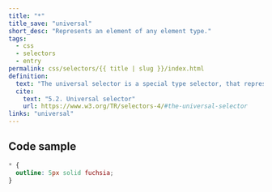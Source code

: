 ```yaml
---
title: "*"
title_save: "universal"
short_desc: "Represents an element of any element type."
tags:
  - css
  - selectors
  - entry
permalink: css/selectors/{{ title | slug }}/index.html
definition:
  text: "The universal selector is a special type selector, that represents an element of any element type."
  cite:
    text: "5.2. Universal selector"
    url: https://www.w3.org/TR/selectors-4/#the-universal-selector
links: "universal"
---
```


<h2 class="h3"><span>Code sample</span></h2>

```css
* {
  outline: 5px solid fuchsia;
}
```
